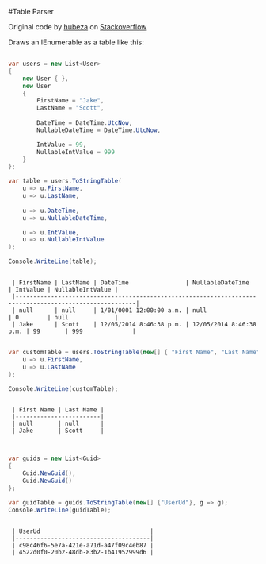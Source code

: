 #Table Parser

Original code by [hubeza][0] on [Stackoverflow][1]

Draws an IEnumerable<T> as a table like this:

````csharp

var users = new List<User>
{
    new User { },
    new User
    {
        FirstName = "Jake",
        LastName = "Scott",
                    
        DateTime = DateTime.UtcNow,
        NullableDateTime = DateTime.UtcNow,

        IntValue = 99,
        NullableIntValue = 999
    }
};

var table = users.ToStringTable(
    u => u.FirstName, 
    u => u.LastName,
                
    u => u.DateTime,
    u => u.NullableDateTime,

    u => u.IntValue,
    u => u.NullableIntValue
);

Console.WriteLine(table);

````

````

 | FirstName | LastName | DateTime                | NullableDateTime        | IntValue | NullableIntValue | 
 |--------------------------------------------------------------------------------------------------------| 
 | null      | null     | 1/01/0001 12:00:00 a.m. | null                    | 0        | null             | 
 | Jake      | Scott    | 12/05/2014 8:46:38 p.m. | 12/05/2014 8:46:38 p.m. | 99       | 999              | 

````

````csharp

var customTable = users.ToStringTable(new[] { "First Name", "Last Name" },
    u => u.FirstName,
    u => u.LastName
);

Console.WriteLine(customTable);

````

````

 | First Name | Last Name | 
 |------------------------| 
 | null       | null      | 
 | Jake       | Scott     | 
 

````

````csharp

var guids = new List<Guid>
{
    Guid.NewGuid(), 
    Guid.NewGuid()
};

var guidTable = guids.ToStringTable(new[] {"UserUd"}, g => g);
Console.WriteLine(guidTable);

````

````

 | UserUd                               | 
 |--------------------------------------| 
 | c98c46f6-5e7a-421e-a71d-a47f09c4eb87 | 
 | 4522d0f0-20b2-48db-83b2-1b41952999d6 | 
 
```` 


[0]:http://stackoverflow.com/users/133665/hubeza
[1]:http://stackoverflow.com/a/19353995/52360


